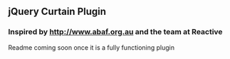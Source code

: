 ## jQuery Curtain Plugin

### Inspired by http://www.abaf.org.au and the team at Reactive

Readme coming soon once it is a fully functioning plugin
